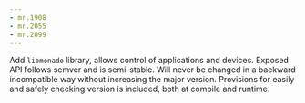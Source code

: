 ```yaml
---
- mr.1908
- mr.2055
- mr.2099
---
```


Add `libmonado` library, allows control of applications and devices. Exposed API
follows semver and is semi-stable. Will never be changed in a backward
incompatible way without increasing the major version. Provisions for easily and
safely checking version is included, both at compile and runtime.
